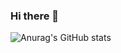 ### Hi there 👋  

![Anurag's GitHub stats](https://github-readme-stats.vercel.app/api?username=baekminsu&show_icons=true&theme=cobalt)   
